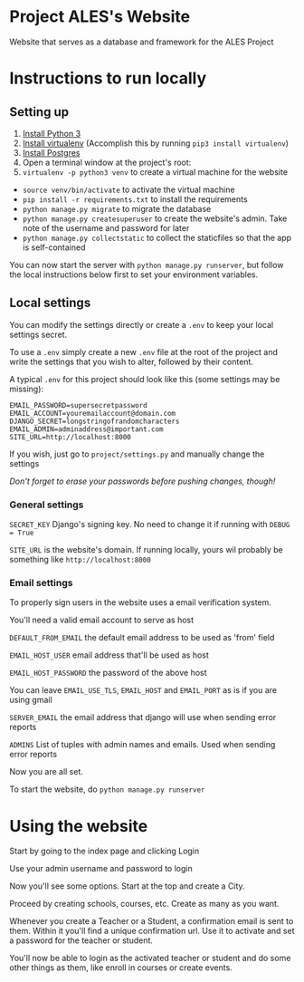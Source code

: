 # Project ALES's Website
Website that serves as a database and framework for the ALES Project

# Instructions to run locally

## Setting up

1. [Install Python 3](https://www.python.org/downloads/)
2. [Install virtualenv](https://virtualenv.pypa.io/en/stable/) (Accomplish this by running `pip3 install virtualenv`)
3. [Install Postgres](https://devcenter.heroku.com/articles/heroku-postgresql#local-setup)
4. Open a terminal window at the project's root:
 1. `virtualenv -p python3 venv` to create a virtual machine for the website
 * `source venv/bin/activate` to activate the virtual machine
 * `pip install -r requirements.txt` to install the requirements
 * `python manage.py migrate` to migrate the database
 * `python manage.py createsuperuser` to create the website's admin. Take note of the username and password for later
 * `python manage.py collectstatic` to collect the staticfiles so that the app is self-contained

 You can now start the server with `python manage.py runserver`, but follow the local instructions below first to set your environment variables.

## Local settings

You can modify the settings directly or create a `.env` to keep your local settings secret.

To use a `.env` simply create a new `.env` file at the root of the project and write the settings that you wish to alter, followed by their content.

A typical `.env` for this project should look like this (some settings may be missing):
```
EMAIL_PASSWORD=supersecretpassword
EMAIL_ACCOUNT=youremailaccount@domain.com
DJANGO_SECRET=longstringofrandomcharacters
EMAIL_ADMIN=adminaddress@important.com
SITE_URL=http://localhost:8000
```

If you wish, just go to `project/settings.py` and manually change the settings

*Don't forget to erase your passwords before pushing changes, though!*

### General settings
`SECRET_KEY` Django's signing key. No need to change it if running with `DEBUG = True`

`SITE_URL` is the website's domain. If running locally, yours wil probably be something like `http://localhost:8000`

### Email settings
To properly sign users in the website uses a email verification system.

You'll need a valid email account to serve as host

`DEFAULT_FROM_EMAIL` the default email address to be used as 'from' field

`EMAIL_HOST_USER` email address that'll be used as host

`EMAIL_HOST_PASSWORD` the password of the above host

You can leave `EMAIL_USE_TLS`, `EMAIL_HOST` and `EMAIL_PORT` as is if you are using gmail

`SERVER_EMAIL` the email address that django will use when sending error reports

`ADMINS` List of tuples with admin names and emails. Used when sending error reports

Now you are all set.

To start the website, do `python manage.py runserver`

# Using the website

Start by going to the index page and clicking Login

Use your admin username and password to login

Now you'll see some options. Start at the top and create a City.

Proceed by creating schools, courses, etc. Create as many as you want.

Whenever you create a Teacher or a Student, a confirmation email is sent to them. Within it you'll find a unique confirmation url. Use it to activate and set a password for the teacher or student.

You'll now be able to login as the activated teacher or student and do some other things as them, like enroll in courses or create events.
